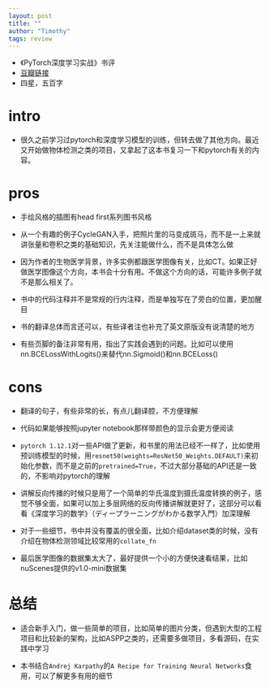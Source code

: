 ```yaml
---
layout: post
title: ""
author: "Timothy"
tags: review 
---
```


- 《PyTorch深度学习实战》书评
- [豆瓣链接](https://book.douban.com/subject/35776474/)
- 四星，五百字

# intro 

- 很久之前学习过pytorch和深度学习模型的训练，但转去做了其他方向。最近又开始做物体检测之类的项目，又拿起了这本书复习一下和pytorch有关的内容。

# pros 

- 手绘风格的插图有head first系列图书风格
- 从一个有趣的例子CycleGAN入手，把照片里的马变成斑马，而不是一上来就讲张量和卷积之类的基础知识，先关注能做什么，而不是具体怎么做

- 因为作者的生物医学背景，许多实例都跟医学图像有关，比如CT。如果正好做医学图像这个方向，本书会十分有用。不做这个方向的话，可能许多例子就不是那么相关了。

- 书中的代码注释并不是常规的行内注释，而是单独写在了旁白的位置，更加醒目

- 书的翻译总体而言还可以，有些译者注也补充了英文原版没有说清楚的地方

- 有些页脚的备注非常有用，指出了实践会遇到的问题。比如可以使用nn.BCELossWithLogits()来替代nn.Sigmoid()和nn.BCELoss()

# cons 

- 翻译的句子，有些非常的长，有点儿翻译腔，不方便理解

- 代码如果能够按照jupyter notebook那样带颜色的显示会更方便阅读

- `pytorch 1.12.1`对一些API做了更新，和书里的用法已经不一样了，比如使用预训练模型的时候，用`resnet50(weights=ResNet50_Weights.DEFAULT)`来初始化参数，而不是之前的`pretrained=True`，不过大部分基础的API还是一致的，不影响对pytorch的理解

- 讲解反向传播的时候只是用了一个简单的华氏温度到摄氏温度转换的例子，感觉不够全面，如果可以加上多层网络的反向传播讲解就更好了，这部分可以看看《深度学习的数学》（ディープラーニングがわかる数学入門）加深理解

- 对于一些细节，书中并没有覆盖的很全面，比如介绍dataset类的时候，没有介绍在物体检测领域比较常用的`collate_fn`

- 最后医学图像的数据集太大了，最好提供一个小的方便快速看结果，比如nuScenes提供的v1.0-mini数据集 

# 总结

- 适合新手入门，做一些简单的项目，比如简单的图片分类，但遇到大型的工程项目和比较新的架构，比如ASPP之类的，还需要多做项目，多看源码，在实践中学习

- 本书结合`Andrej Karpathy`的`A Recipe for Training Neural Networks`食用，可以了解更多有用的细节






















